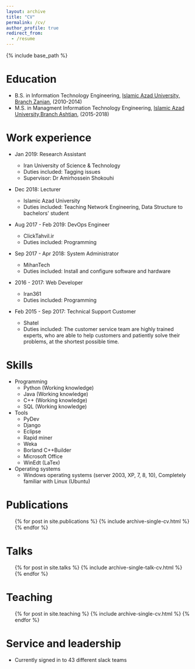 ```yaml
---
layout: archive
title: "CV"
permalink: /cv/
author_profile: true
redirect_from:
  - /resume
---
```


{% include base_path %}

Education
======
* B.S. in Information Technology Engineering, [Islamic Azad University, Branch Zanjan](http://www.iauz.ac.ir/), (2010-2014)
* M.S. in Managment Information Technology Engineering, [Islamic Azad University,Branch Ashtian](http://www.aiau.ac.ir/), (2015-2018)


Work experience
======
* Jan 2019: Research Assistant 
  * Iran University of Science & Technology 
  * Duties included: Tagging issues 
  * Supervisor: Dr Amirhossein Shokouhi 

* Dec 2018: Lecturer 
  * Islamic Azad University 
  * Duties included: Teaching Network Engineering, Data Structure to bachelors' student 

* Aug 2017 - Feb 2019: DevOps Engineer 
  * ClickTahvil.ir 
  * Duties included: Programming 

* Sep 2017 - Apr 2018: System Administrator 
  * MihanTech 
  * Duties included: Install and configure software and hardware 

* 2016 - 2017: Web Developer 
  * Iran361 
  * Duties included: Programming 

* Feb 2015 - Sep 2017: Technical Support Customer 
  * Shatel 
  * Duties included: The customer service team are highly trained experts, who are able to help customers and patiently solve their problems, at the shortest possible time. 

Skills
======
* Programming 
  * Python (Working knowledge)
  * Java (Working knowledge)
  * C++ (Working knowledge)
  * SQL (Working knowledge)
* Tools 
  * PyDev
  * Django
  * Eclipse
  * Rapid miner
  * Weka
  * Borland C++Builder
  * Microsoft Office
  * WinEdt (LaTex)
* Operating systems 
  * Windows operating systems (server 2003, XP, 7, 8, 10), Completely familiar
with Linux (Ubuntu)

Publications
======
  <ul>{% for post in site.publications %}
    {% include archive-single-cv.html %}
  {% endfor %}</ul>
  
Talks
======
  <ul>{% for post in site.talks %}
    {% include archive-single-talk-cv.html %}
  {% endfor %}</ul>
  
Teaching
======
  <ul>{% for post in site.teaching %}
    {% include archive-single-cv.html %}
  {% endfor %}</ul>
  
Service and leadership
======
* Currently signed in to 43 different slack teams

